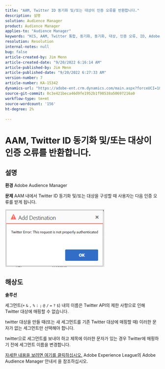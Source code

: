 ```yaml
---
title: "AAM, Twitter ID 동기화 및/또는 대상이 인증 오류를 반환합니다."
description: 설명
solution: Audience Manager
product: Audience Manager
applies-to: "Audience Manager"
keywords: "KCS, AAM, Twitter 통합, 동기화, 동기화, 대상, 인증 오류, ID, Adobe Audience Manager"
resolution: Resolution
internal-notes: null
bug: false
article-created-by: Jim Menn
article-created-date: "9/20/2022 6:16:14 AM"
article-published-by: Jim Menn
article-published-date: "9/20/2022 6:27:33 AM"
version-number: 7
article-number: KA-15342
dynamics-url: "https://adobe-ent.crm.dynamics.com/main.aspx?forceUCI=1&pagetype=entityrecord&etn=knowledgearticle&id=dddc48b9-ab38-ed11-9db1-0022480866ad"
source-git-commit: 0c3e421beca46d9fe1952b1f98538a50697216a0
workflow-type: tm+mt
source-wordcount: '156'
ht-degree: 2%

---
```


# AAM, Twitter ID 동기화 및/또는 대상이 인증 오류를 반환합니다.

## 설명


<b>환경</b>
Adobe Audience Manager

<b>문제</b>
AAM 내에서 Twitter ID 동기화 및/또는 대상을 구성할 때 사용자는 다음 인증 오류를 받게 됩니다.

![](assets/___dedc48b9-ab38-ed11-9db1-0022480866ad___.png)


## 해상도


<b>솔루션</b>

세그먼트(`+` `&` `,` `%` `:` `;` `@` `/` `=` `?` `$`) 내의 이름은 Twitter API의 제한 사항으로 인해 Twitter 대상에 매핑할 수 없습니다.

twitter 대상을 만들 때(또는 새 세그먼트를 기존 Twitter 대상에 매핑할 때) 이러한 문자가 없는 세그먼트만 선택해야 합니다.

twitter으로 세그먼트를 보내야 하고 제목에 이러한 문자가 있는 경우 Twitter에 매핑하기 전에 세그먼트 이름을 변경합니다.

[자세한 내용을 보려면 여기를 클릭하십시오.](https://experienceleague.adobe.com/docs/audience-manager/user-guide/features/destinations/device-based/twitter-tailored-audiences.html?lang=en#segment-mapping-considerations) Adobe Experience League의 Adobe Audience Manager 안내서 을 참조하십시오.
